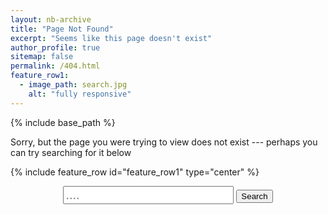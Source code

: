 ```yaml
---
layout: nb-archive
title: "Page Not Found"
excerpt: "Seems like this page doesn't exist"
author_profile: true
sitemap: false
permalink: /404.html
feature_row1:
  - image_path: search.jpg
    alt: "fully responsive"
---
```


{% include base_path %}

<p>Sorry, but the page you were trying to view does not exist --- perhaps you can try searching for it below</p>

{% include feature_row id="feature_row1" type="center" %}

<div value="{{ base_path }}" id="base_url" >
<form action="get" id="site_search">
<center>
  <input style="font-size:20px;" class="searchForm" type="text" id="search_box" placeholder="....">
  <button type="submit" value=" Send" class="btn btn--x-large" id="submit">Search</button>
</center>
</form>
<br/>&nbsp;
</div>
<ul class="fa-ul" id="search_results"></ul>

<script src="{{ base_path }}/assets/js/lunr.min.js"></script>
<script src="https://ajax.googleapis.com/ajax/libs/jquery/1.11.3/jquery.min.js"></script>
<script src="{{ base_path }}/assets/js/search.js"></script>
